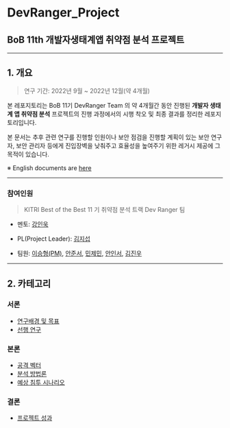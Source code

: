 # DevRanger_Project

## BoB 11th 개발자생태계앱 취약점 분석 프로젝트

---

## 1. 개요

> 연구 기간: 2022년 9월 ~ 2022년 12월(약 4개월)

본 레포지토리는 BoB 11기 DevRanger Team 의 약 4개월간 동안 진행된 **개발자 생태계 앱 취약점 분석** 프로젝트의 진행 과정에서의 시행 착오 및 최종 결과를 정리한 레포지토리입니다.

본 문서는 추후 관련 연구를 진행할 인원이나 보안 점검을 진행할 계획이 있는 보안 연구자, 보안 관리자 등에게 진입장벽을 낮춰주고 효율성을 높여주기 위한 레거시 제공에 그 목적이 있습니다.

※ English documents are [here](#)

---

### 참여인원

> KITRI Best of the Best 11 기 취약점 분석 트랙 Dev Ranger 팀

- 멘토: [강인욱](https://github.com/hkkiw0823/hkkiw0823.github.io)

- PL(Project Leader): [김지섭](https://github.com/jskimm)

- 팀원: [이승형(PM)](https://github.com/goseungduk), [안준서](https://github.com/aht7525), [민제민](https://github.com/AliceLacie), [안인서](https://github.com/AIS0127), [김진우](https://github.com/kimjw0427)

---

## 2. 카테고리

### 서론

- [연구배경 및 목표](./1_intro/1_1_project_intro/README.md)
- [선행 연구](./1_intro/1_2_related_work/README.md)

### 본론

- [공격 벡터](./2_methodology/2_1_attack_vectors/README.md)
- [분석 방법론](./2_methodology/2_2_analysis_methodology/README.md)
- [예상 침투 시나리오](./2_methodology/2_3_scenario/README.md)

### 결론

- [프로젝트 성과](./3_conclusion/README.md)
